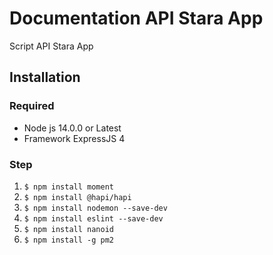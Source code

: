 # Documentation API Stara App

Script API Stara App

## Installation

### Required

- Node js 14.0.0 or Latest
- Framework ExpressJS 4

### Step

1. `$ npm install moment`
2. `$ npm install @hapi/hapi`
3. `$ npm install nodemon --save-dev`
4. `$ npm install eslint --save-dev`
5. `$ npm install nanoid`
6. `$ npm install -g pm2`